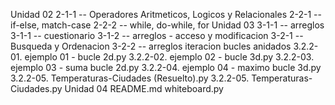 Unidad 02
2-1-1 -- Operadores Aritmeticos, Logicos y Relacionales
2-2-1 -- if-else, match-case
2-2-2 -- while, do-while, for
Unidad 03
3-1-1 -- arreglos
3-1-1 -- cuestionario
3-1-2 -- arreglos - acceso y modificacion
3-2-1 -- Busqueda y Ordenacion
3-2-2 -- arreglos iteracion bucles anidados
3.2.2-01. ejemplo 01 - bucle 2d.py
3.2.2-02. ejemplo 02 - bucle 3d.py
3.2.2-03. ejemplo 03 - suma bucle 2d.py
3.2.2-04. ejemplo 04 - maximo bucle 3d.py
3.2.2-05. Temperaturas-Ciudades (Resuelto).py
3.2.2-05. Temperaturas-Ciudades.py
Unidad 04
README.md
whiteboard.py

